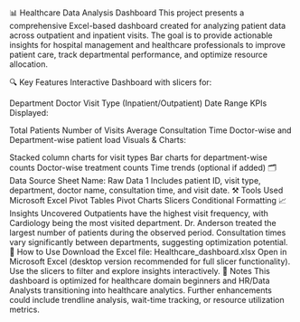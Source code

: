 📊 Healthcare Data Analysis Dashboard
This project presents a comprehensive Excel-based dashboard created for analyzing patient data across outpatient and inpatient visits. The goal is to provide actionable insights for hospital management and healthcare professionals to improve patient care, track departmental performance, and optimize resource allocation.

🔍 Key Features
Interactive Dashboard with slicers for:

Department
Doctor
Visit Type (Inpatient/Outpatient)
Date Range
KPIs Displayed:

Total Patients
Number of Visits
Average Consultation Time
Doctor-wise and Department-wise patient load
Visuals & Charts:

Stacked column charts for visit types
Bar charts for department-wise counts
Doctor-wise treatment counts
Time trends (optional if added)
🗂 Data Source
Sheet Name: Raw Data 1
Includes patient ID, visit type, department, doctor name, consultation time, and visit date.
⚒ Tools Used
Microsoft Excel
Pivot Tables
Pivot Charts
Slicers
Conditional Formatting
📈 Insights Uncovered
Outpatients have the highest visit frequency, with Cardiology being the most visited department.
Dr. Anderson treated the largest number of patients during the observed period.
Consultation times vary significantly between departments, suggesting optimization potential.
📝 How to Use
Download the Excel file: Healthcare_dashboard.xlsx
Open in Microsoft Excel (desktop version recommended for full slicer functionality).
Use the slicers to filter and explore insights interactively.
📌 Notes
This dashboard is optimized for healthcare domain beginners and HR/Data Analysts transitioning into healthcare analytics.
Further enhancements could include trendline analysis, wait-time tracking, or resource utilization metrics.
